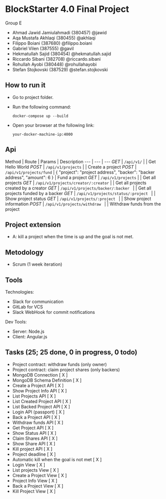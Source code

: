 # BlockStarter 4.0 Final Project

Group E
- Ahmad Jawid Jamiulahmadi (380457) @jawid
- Aqa Mustafa Akhlaqi (380455) @akhlaqi
- Filippo Boiani (387680) @filippo.boiani
- Gabriel Vilen (387555) @gavil
- Hekmatullah Sajid (380454) @hekmatullah.sajid
- Riccardo Sibani (382708) @riccardo.sibani
- Rohullah Ayobi (380448) @rohullahayobi
- Stefan Stojkovski (387529) @stefan.stojkovski

## How to run it
- Go to project folder. 
- Run the following command: 

    `docker-compose up --build`
- Open your browser at the following link:

    `your-docker-machine-ip:4000`


## Api 

Method | Route | Params | Description
--- | --- | ---
*GET* | `/api/v1/` | | Get Hello World
*POST* | `/api/v1/projects` |  | Create a project
*POST* | `/api/v1/projects/fund` | { 
  "project": "project address",
  "backer": "backer address",
  "amount": 6
}  | Fund a project
*GET* | `/api/v1/projects` | | Get all projects
*GET* | `/api/v1/projects/creator/:creator` | | Get all projects created by a creator
*GET* | `/api/v1/projects/backer/:backer ` | | Get all projects funded by a backer
*GET* | `/api/v1/projects/status/:project ` | | Show project status
*GET* | `/api/v1/projects/:project ` | | Show project information
*POST* | `/api/v1/projects/withdraw ` | | Withdraw funds from the project

## Project extension
- A: kill a project when the time is up and the goal is not met. 


## Metodology 
- Scrum (1 week iteration)

## Tools 
Technologies: 
- Slack for communication
- GitLab for VCS
- Slack WebHook for commit notifications 

Dev Tools:
- Server: Node.js 
- Client: Angular.js


## Tasks (25; 25 done, 0 in progress, 0 todo)
- Project contract: withdraw funds (only owner) 
- Project contract: claim project shares (only backers) 
- MongoDB Connection [ X ]
- MongoDB Schema Definition [ X ]
- Create a Project API [ X ]
- Show Project Info API [ X ]
- List Projects API [ X ]
- List Created Project API [ X ]
- List Backed Project API [ X ]
- Login API (passport) [ X ]
- Back a Project API [ X ]
- Withdraw funds API [ X ]
- Get Project API [ X ]
- Show Status API [ X ]
- Claim Shares API [ X ]
- Show Share API [ X ]
- Kill project API [ X ]
- Project deadline [ X ]
- Automatic kill when the goal is not met [ X ]
- Login View [ X ]
- List projects View [ X ]
- Create a Project View [ X ]
- Project Info View [ X ]
- Back a Project View [ X ]
- Kill Project View [ X ]





